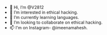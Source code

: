 - 👋 Hi, I’m @V2812
- 👀 I’m interested in ethical hacking.
- 🌱 I’m currently learning languages.
- 💞️ I’m looking to collaborate on ethical hacking.
- 📫 I'm on Instagram- @imeenamahesh.

<!---
V2812/V2812 is a ✨ special ✨ repository because its `README.md` (this file) appears on your GitHub profile.
You can click the Preview link to take a look at your changes.
--->
